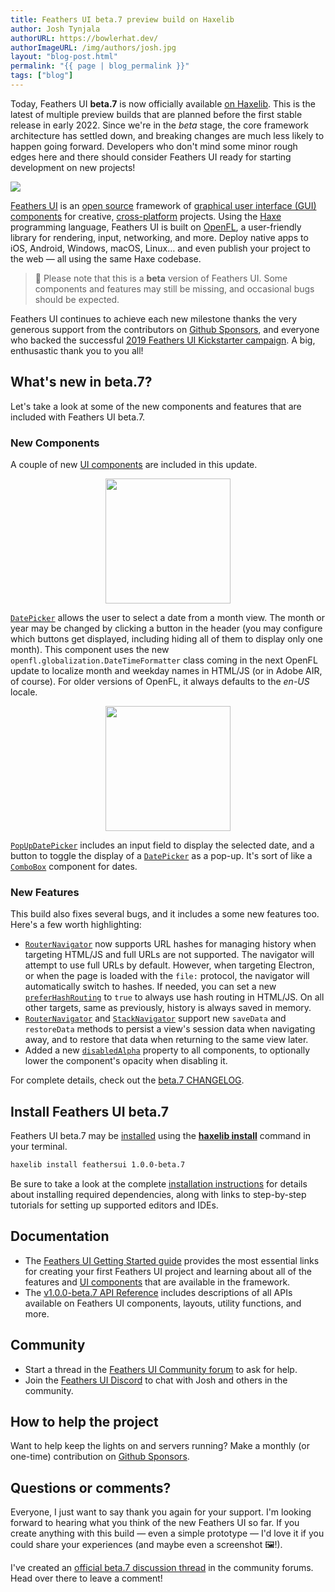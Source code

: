 ```yaml
---
title: Feathers UI beta.7 preview build on Haxelib
author: Josh Tynjala
authorURL: https://bowlerhat.dev/
authorImageURL: /img/authors/josh.jpg
layout: "blog-post.html"
permalink: "{{ page | blog_permalink }}"
tags: ["blog"]
---
```


Today, Feathers UI **beta.7** is now officially available [on Haxelib](https://lib.haxe.org/p/feathersui). This is the latest of multiple preview builds that are planned before the first stable release in early 2022. Since we're in the _beta_ stage, the core framework architecture has settled down, and breaking changes are much less likely to happen going forward. Developers who don't mind some minor rough edges here and there should consider Feathers UI ready for starting development on new projects!

![](/blog/img/feathersui-beta-7.png)

[Feathers UI](https://feathersui.com/) is an [open source](https://github.com/feathersui/feathersui-openfl) framework of [graphical user interface (GUI) components](https://feathersui.com/learn/haxe-openfl/ui-components) for creative, [cross-platform](https://feathersui.com/cross-platform-guis/) projects. Using the [Haxe](https://haxe.org/) programming language, Feathers UI is built on [OpenFL](https://openfl.org/), a user-friendly library for rendering, input, networking, and more. Deploy native apps to iOS, Android, Windows, macOS, Linux… and even publish your project to the web — all using the same Haxe codebase.

> 🚨 Please note that this is a **beta** version of Feathers UI. Some components and features may still be missing, and occasional bugs should be expected.

Feathers UI continues to achieve each new milestone thanks the very generous support from the contributors on [Github Sponsors](https://github.com/sponsors/joshtynjala), and everyone who backed the successful [2019 Feathers UI Kickstarter campaign](https://www.kickstarter.com/projects/feathersui/feathers-ui-cross-platform-components-for-haxe-and-openfl). A big, enthusastic thank you to you all!

## What's new in beta.7?

Let's take a look at some of the new components and features that are included with Feathers UI beta.7.

### New Components

A couple of new [UI components](https://feathersui.com/learn/haxe-openfl/ui-components/) are included in this update.

<div style="text-align:center;"><a href="https://feathersui.com/learn/haxe-openfl/date-picker/"><img src="/blog/img/beta-7-feathersui-date-picker.png" width="200"></a></div>

[`DatePicker`](https://feathersui.com/learn/haxe-openfl/date-picker/) allows the user to select a date from a month view. The month or year may be changed by clicking a button in the header (you may configure which buttons get displayed, including hiding all of them to display only one month). This component uses the new `openfl.globalization.DateTimeFormatter` class coming in the next OpenFL update to localize month and weekday names in HTML/JS (or in Adobe AIR, of course). For older versions of OpenFL, it always defaults to the _en-US_ locale.

<div style="text-align:center;"><a href="https://feathersui.com/learn/haxe-openfl/pop-up-date-picker/"><img src="/blog/img/beta-7-feathersui-pop-up-date-picker.png" width="200"></a></div>

[`PopUpDatePicker`](https://feathersui.com/learn/haxe-openfl/pop-up-date-picker/) includes an input field to display the selected date, and a button to toggle the display of a [`DatePicker`](https://feathersui.com/learn/haxe-openfl/date-picker/) as a pop-up. It's sort of like a [`ComboBox`](https://feathersui.com/learn/haxe-openfl/combo-box/) component for dates.

### New Features

This build also fixes several bugs, and it includes a some new features too. Here's a few worth highlighting:

- [`RouterNavigator`](https://feathersui.com/learn/haxe-openfl/router-navigator/) now supports URL hashes for managing history when targeting HTML/JS and full URLs are not supported. The navigator will attempt to use full URLs by default. However, when targeting Electron, or when the page is loaded with the `file:` protocol, the navigator will automatically switch to hashes. If needed, you can set a new [`preferHashRouting`](https://api.feathersui.com/current/feathers/controls/navigators/RouterNavigator.html#preferHashRouting) to `true` to always use hash routing in HTML/JS. On all other targets, same as previously, history is always saved in memory.
- [`RouterNavigator`](https://feathersui.com/learn/haxe-openfl/router-navigator/) and [`StackNavigator`](https://feathersui.com/learn/haxe-openfl/stack-navigator/) support new `saveData` and `restoreData` methods to persist a view's session data when navigating away, and to restore that data when returning to the same view later.
- Added a new [`disabledAlpha`](https://api.feathersui.com/current/feathers/core/FeathersControl.html#disabledAlpha) property to all components, to optionally lower the component's opacity when disabling it.

For complete details, check out the [beta.7 CHANGELOG](https://github.com/feathersui/feathersui-openfl/blob/v1.0.0-beta.7/CHANGELOG.md).

## Install Feathers UI beta.7

Feathers UI beta.7 may be [installed](https://feathersui.com/learn/haxe-openfl/installation) using the [**haxelib install**](https://lib.haxe.org/documentation/using-haxelib/#install) command in your terminal.

```sh
haxelib install feathersui 1.0.0-beta.7
```

Be sure to take a look at the complete [installation instructions](https://feathersui.com/learn/haxe-openfl/installation) for details about installing required dependencies, along with links to step-by-step tutorials for setting up supported editors and IDEs.

## Documentation

- The [Feathers UI Getting Started guide](https://feathersui.com/learn/haxe-openfl/getting-started) provides the most essential links for creating your first Feathers UI project and learning about all of the features and [UI components](https://feathersui.com/learn/haxe-openfl/ui-components) that are available in the framework.
- The [v1.0.0-beta.7 API Reference](https://api.feathersui.com/v1.0.0-beta.7/) includes descriptions of all APIs available on Feathers UI components, layouts, utility functions, and more.

## Community

- Start a thread in the [Feathers UI Community forum](https://community.feathersui.com/) to ask for help.
- Join the [Feathers UI Discord](https://discord.feathersui.com/) to chat with Josh and others in the community.

## How to help the project

Want to help keep the lights on and servers running? Make a monthly (or one-time) contribution on [Github Sponsors](https://github.com/sponsors/joshtynjala).

## Questions or comments?

Everyone, I just want to say thank you again for your support. I'm looking forward to hearing what you think of the new Feathers UI so far. If you create anything with this build — even a simple prototype — I'd love it if you could share your experiences (and maybe even a screenshot 🖼!).

I've created an [official beta.7 discussion thread](https://community.feathersui.com/d/75-feathers-ui-beta7-preview-build-on-haxelib) in the community forums. Head over there to leave a comment!
